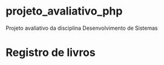 # projeto_avaliativo_php
Projeto avaliativo da disciplina Desenvolvimento de Sistemas

<h1>Registro de livros</h1>
